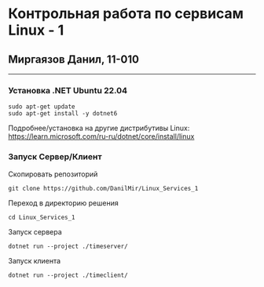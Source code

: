 # Контрольная работа по сервисам Linux - 1
## Миргаязов Данил, 11-010
___
### Установка .NET Ubuntu 22.04

```
sudo apt-get update
sudo apt-get install -y dotnet6
```

Подробнее/установка на другие дистрибутивы Linux: https://learn.microsoft.com/ru-ru/dotnet/core/install/linux

### Запуск Сервер/Клиент

Скопировать репозиторий
```
git clone https://github.com/DanilMir/Linux_Services_1
```

Переход в директорию решения
```
cd Linux_Services_1
```

Запуск сервера
```
dotnet run --project ./timeserver/
```

Запуск клиента
```
dotnet run --project ./timeclient/
```
